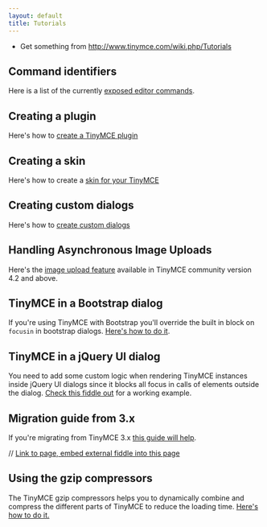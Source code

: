 ```yaml
---
layout: default
title: Tutorials
---
```


* Get something from http://www.tinymce.com/wiki.php/Tutorials

## Command identifiers
Here is a list of the currently [exposed editor commands](command_identifiers).


## Creating a plugin
Here's how to [create a TinyMCE plugin](creating_a_plugin)


## Creating a skin
Here's how to create a [skin for your TinyMCE](creating_a_skin)


## Creating custom dialogs
Here's how to [create custom dialogs](creating_custom_dialogs)


## Handling Asynchronous Image Uploads
Here's the [image upload feature](handling_asynchronous_image_uploads) available in TinyMCE community version 4.2 and above.


## TinyMCE in a Bootstrap dialog
If you're using TinyMCE with Bootstrap you'll override the built in block on `focusin` in bootstrap dialogs. [Here's how to do it](tinymce_in_a_boostrap_dialog).


## TinyMCE in a jQuery UI dialog
You need to add some custom logic when rendering TinyMCE instances inside jQuery UI dialogs since it blocks all focus in calls of elements outside the dialog. [Check this fiddle out](tinymce_in_a_jquery_ui_dialog) for a working example.


## Migration guide from 3.x
If you're migrating from TinyMCE 3.x [this guide will help](migration_guide_from_3x).


// [Link to page, embed external fiddle into this page](tinymce_in_a_jquery_ui_dialog)


## Using the gzip compressors
The TinyMCE gzip compressors helps you to dynamically combine and compress the different parts of TinyMCE to reduce the loading time. [Here's how to do it.](using_the_gzip_compressors)
